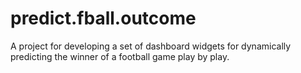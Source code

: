 # predict.fball.outcome
A project for developing a set of dashboard widgets for dynamically predicting the winner of a football game play by play. 
